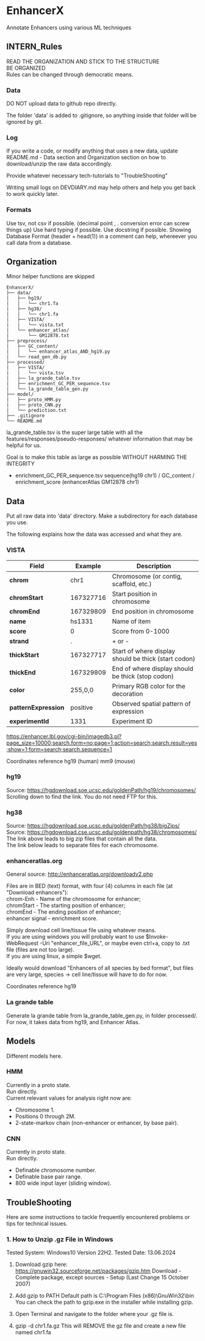 # EnhancerX
Annotate Enhancers using various ML techniques

## INTERN_Rules

READ THE ORGANIZATION AND STICK TO THE STRUCTURE  
BE ORGANIZED  
Rules can be changed through democratic means.

### Data
DO NOT upload data to github repo directly. 

The folder 'data' is added to .gitignore, so anything inside that folder will be ignored by git.

### Log
If you write a code, or modify anything that uses a new data, update README.md - Data section and Organization section on how to download/unzip the raw data accordingly.

Provide whatever necessary tech-tutorials to "TroubleShooting"

Writing small logs on DEVDIARY.md may help others and help you get back to work quickly later.

### Formats
Use tsv, not csv if possible. (decimal point , . conversion error can screw things up)
Use hard typing if possible.
Use docstring if possible.
Showing Database Format (header + head(1)) in a comment can help, whereever you call data from a database.


## Organization
Minor helper functions are skipped
```
EnhancerX/
├── data/
|   ├── hg19/
|   |   └── chr1.fa
|   ├── hg38/
|   |   └── chr1.fa
|   ├── VISTA/
|   |   └── vista.txt
|   └── enhancer_atlas/
|       └── GM12878.txt
├── preprocess/
|   ├── GC_content/
|   |   └── enhancer_atlas_AND_hg19.py
|   └── read_gen_db.py
├── processed/
|   ├── VISTA/
|   |   └── vista.tsv 
|   ├── la_grande_table.tsv
|   ├── enrichment_GC_PER_sequence.tsv
|   └── la_grande_table_gen.py
├── model/
|   ├── proto_HMM.py
|   ├── proto_CNN.py
|   └── prediction.txt
├── .gitignore
└── README.md
```
la_grande_table.tsv is the super large table with all the features/responses/pseudo-responses/ whatever information that may be helpful for us.

Goal is to make this table as large as possible WITHOUT HARMING THE INTEGRITY

* enrichment_GC_PER_sequence.tsv
sequence(hg19 chr1) / GC_content / enrichment_score (enhancerAtlas GM12878 chr1)

## Data 
Put all raw data into 'data' directory. Make a subdirectory for each database you use.

The following explains how the data was accessed and what they are.

### VISTA
| **Field**           | **Example**     | **Description**                                          |
|---------------------|-----------------|----------------------------------------------------------|
| **chrom**           | chr1            | Chromosome (or contig, scaffold, etc.)                   |
| **chromStart**      | 167327716       | Start position in chromosome                             |
| **chromEnd**        | 167329809       | End position in chromosome                               |
| **name**            | hs1331          | Name of item                                             |
| **score**           | 0               | Score from 0-1000                                        |
| **strand**          | .               | + or -                                                   |
| **thickStart**      | 167327717       | Start of where display should be thick (start codon)     |
| **thickEnd**        | 167329809       | End of where display should be thick (stop codon)        |
| **color**           | 255,0,0         | Primary RGB color for the decoration                     |
| **patternExpression**| positive       | Observed spatial pattern of expression                   |
| **experimentId**    | 1331            | Experiment ID    

https://enhancer.lbl.gov/cgi-bin/imagedb3.pl?page_size=10000;search.form=no;page=1;action=search;search.result=yes;show=1;form=search;search.sequence=1

Coordinates reference hg19 (human) mm9 (mouse)

### hg19
Source: https://hgdownload.soe.ucsc.edu/goldenPath/hg19/chromosomes/  
Scrolling down to find the link. You do not need FTP for this.

### hg38
Source: https://hgdownload.soe.ucsc.edu/goldenPath/hg38/bigZips/  
Source: https://hgdownload.cse.ucsc.edu/goldenpath/hg38/chromosomes/  
The link above leads to big zip files that contain all the data.  
The link below leads to separate files for each chromosome.

### enhanceratlas.org
General source: http://enhanceratlas.org/downloadv2.php

Files are in BED (text) format, with four (4) columns in each file (at "Download enhancers"):  
chrom-Enh - Name of the chromosome for enhancer;  
chromStart - The starting position of enhancer;  
chromEnd - The ending position of enhancer;  
enhancer signal - enrichment score.  

Simply download cell line/tissue file using whatever means.  
If you are using windows you will probably want to use $Invoke-WebRequest -Uri "enhancer_file_URL", or maybe even ctrl+a, copy to .txt file (files are not too large).    
If you are using linux, a simple $wget.  

Ideally would download "Enhancers of all species by bed format", but files are very large, species -> cell line/tissue will have to do for now.  

Coordinates reference hg19

### La grande table
Generate la grande table from la_grande_table_gen.py, in folder processed/.  
For now, it takes data from hg19, and Enhancer Atlas.  

## Models
Different models here.

### HMM
Currently in a proto state.  
Run directly.  
Current relevant values for analysis right now are: 
- Chromosome 1.
- Positions 0 through 2M.
- 2-state-markov chain (non-enhancer or enhancer, by base pair).

### CNN
Currently in proto state.  
Run directly.  
- Definable chromosome number.
- Definable base pair range.
- 800 wide input layer (sliding window).

## TroubleShooting
Here are some instructions to tackle frequently encountered problems or tips for technical issues.

### 1. How to Unzip .gz File in Windows
Tested System: Windows10 Version 22H2.
Tested Date: 13.06.2024
1. Download gzip here: https://gnuwin32.sourceforge.net/packages/gzip.htm
Download - Complete package, except sources - Setup (Last Change 15 October 2007)

2. Add gzip to PATH
Default path is C:\Program Files (x86)\GnuWin32\bin
You can check the path to gzip.exe in the installer while installing gzip.

3. Open Terminal and navigate to the folder where your .gz file is.

4. gzip -d chr1.fa.gz
This will REMOVE the gz file and create a new file named chr1.fa
